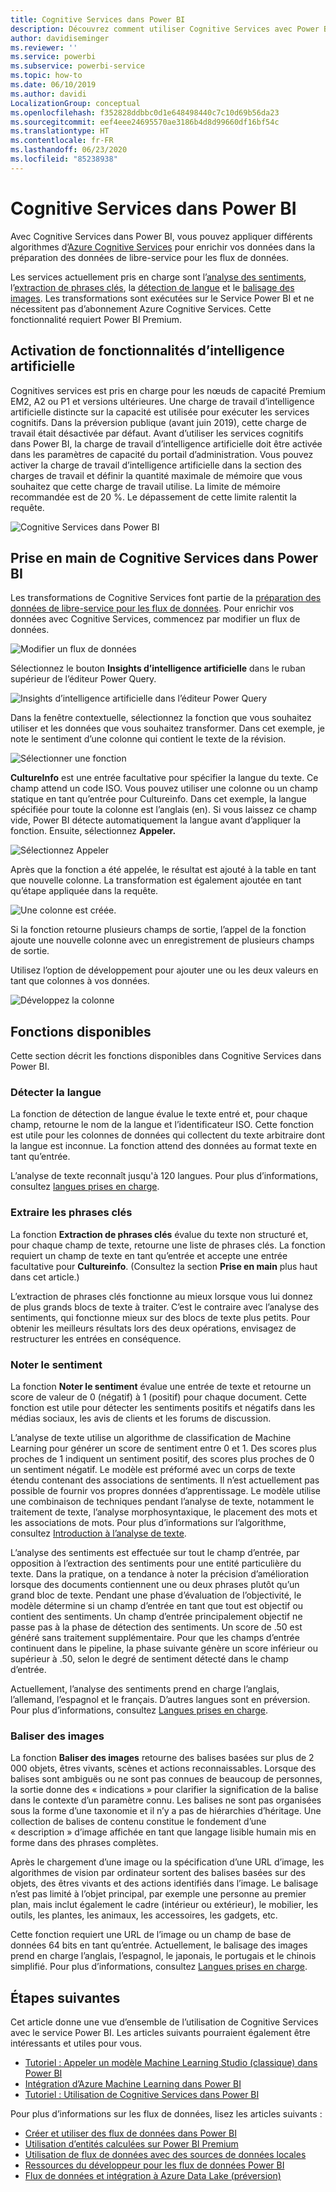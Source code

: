 ```yaml
---
title: Cognitive Services dans Power BI
description: Découvrez comment utiliser Cognitive Services avec Power BI
author: davidiseminger
ms.reviewer: ''
ms.service: powerbi
ms.subservice: powerbi-service
ms.topic: how-to
ms.date: 06/10/2019
ms.author: davidi
LocalizationGroup: conceptual
ms.openlocfilehash: f352828ddbbc0d1e648498440c7c10d69b56da23
ms.sourcegitcommit: eef4eee24695570ae3186b4d8d99660df16bf54c
ms.translationtype: HT
ms.contentlocale: fr-FR
ms.lasthandoff: 06/23/2020
ms.locfileid: "85238938"
---
```

# <a name="cognitive-services-in-power-bi"></a>Cognitive Services dans Power BI 

Avec Cognitive Services dans Power BI, vous pouvez appliquer différents algorithmes d’[Azure Cognitive Services](https://azure.microsoft.com/services/cognitive-services/) pour enrichir vos données dans la préparation des données de libre-service pour les flux de données.

Les services actuellement pris en charge sont l’[analyse des sentiments](https://docs.microsoft.com/azure/cognitive-services/text-analytics/how-tos/text-analytics-how-to-sentiment-analysis), l’[extraction de phrases clés](https://docs.microsoft.com/azure/cognitive-services/text-analytics/how-tos/text-analytics-how-to-keyword-extraction), la [détection de langue](https://docs.microsoft.com/azure/cognitive-services/text-analytics/how-tos/text-analytics-how-to-language-detection) et le [balisage des images](https://docs.microsoft.com/azure/cognitive-services/computer-vision/concept-tagging-images). Les transformations sont exécutées sur le Service Power BI et ne nécessitent pas d’abonnement Azure Cognitive Services. Cette fonctionnalité requiert Power BI Premium.

## <a name="enabling-ai-features"></a>**Activation de fonctionnalités d’intelligence artificielle**

Cognitives services est pris en charge pour les nœuds de capacité Premium EM2, A2 ou P1 et versions ultérieures. Une charge de travail d’intelligence artificielle distincte sur la capacité est utilisée pour exécuter les services cognitifs. Dans la préversion publique (avant juin 2019), cette charge de travail était désactivée par défaut. Avant d’utiliser les services cognitifs dans Power BI, la charge de travail d’intelligence artificielle doit être activée dans les paramètres de capacité du portail d’administration. Vous pouvez activer la charge de travail d’intelligence artificielle dans la section des charges de travail et définir la quantité maximale de mémoire que vous souhaitez que cette charge de travail utilise. La limite de mémoire recommandée est de 20 %. Le dépassement de cette limite ralentit la requête.

![Cognitive Services dans Power BI](media/service-cognitive-services/cognitive-services_01.png)

## <a name="getting-started-with-cognitive-services-in-power-bi"></a>**Prise en main de Cognitive Services dans Power BI**

Les transformations de Cognitive Services font partie de la [préparation des données de libre-service pour les flux de données](https://powerbi.microsoft.com/blog/introducing-power-bi-data-prep-wtih-dataflows/). Pour enrichir vos données avec Cognitive Services, commencez par modifier un flux de données.

![Modifier un flux de données](media/service-cognitive-services/cognitive-services_02.png)

Sélectionnez le bouton **Insights d’intelligence artificielle** dans le ruban supérieur de l’éditeur Power Query.

![Insights d’intelligence artificielle dans l’éditeur Power Query](media/service-cognitive-services/cognitive-services_03.png)

Dans la fenêtre contextuelle, sélectionnez la fonction que vous souhaitez utiliser et les données que vous souhaitez transformer. Dans cet exemple, je note le sentiment d’une colonne qui contient le texte de la révision.

![Sélectionner une fonction](media/service-cognitive-services/cognitive-services_04.png)

**CultureInfo** est une entrée facultative pour spécifier la langue du texte. Ce champ attend un code ISO. Vous pouvez utiliser une colonne ou un champ statique en tant qu’entrée pour Cultureinfo. Dans cet exemple, la langue spécifiée pour toute la colonne est l’anglais (en). Si vous laissez ce champ vide, Power BI détecte automatiquement la langue avant d’appliquer la fonction. Ensuite, sélectionnez **Appeler.**

![Sélectionnez Appeler](media/service-cognitive-services/cognitive-services_05.png)

Après que la fonction a été appelée, le résultat est ajouté à la table en tant que nouvelle colonne. La transformation est également ajoutée en tant qu’étape appliquée dans la requête.

![Une colonne est créée.](media/service-cognitive-services/cognitive-services_06.png)

Si la fonction retourne plusieurs champs de sortie, l’appel de la fonction ajoute une nouvelle colonne avec un enregistrement de plusieurs champs de sortie.

Utilisez l’option de développement pour ajouter une ou les deux valeurs en tant que colonnes à vos données.

![Développez la colonne](media/service-cognitive-services/cognitive-services_07.png)

## <a name="available-functions"></a>**Fonctions disponibles**

Cette section décrit les fonctions disponibles dans Cognitive Services dans Power BI.

### <a name="detect-language"></a>**Détecter la langue**

La fonction de détection de langue évalue le texte entré et, pour chaque champ, retourne le nom de la langue et l’identificateur ISO. Cette fonction est utile pour les colonnes de données qui collectent du texte arbitraire dont la langue est inconnue. La fonction attend des données au format texte en tant qu’entrée.

L’analyse de texte reconnaît jusqu'à 120 langues. Pour plus d’informations, consultez [langues prises en charge](https://docs.microsoft.com/azure/cognitive-services/text-analytics/text-analytics-supported-languages).

### <a name="extract-key-phrases"></a>**Extraire les phrases clés**

La fonction **Extraction de phrases clés** évalue du texte non structuré et, pour chaque champ de texte, retourne une liste de phrases clés. La fonction requiert un champ de texte en tant qu’entrée et accepte une entrée facultative pour **Cultureinfo**. (Consultez la section **Prise en main** plus haut dans cet article.)

L’extraction de phrases clés fonctionne au mieux lorsque vous lui donnez de plus grands blocs de texte à traiter. C’est le contraire avec l’analyse des sentiments, qui fonctionne mieux sur des blocs de texte plus petits. Pour obtenir les meilleurs résultats lors des deux opérations, envisagez de restructurer les entrées en conséquence.

### <a name="score-sentiment"></a>**Noter le sentiment**

La fonction **Noter le sentiment** évalue une entrée de texte et retourne un score de valeur de 0 (négatif) à 1 (positif) pour chaque document. Cette fonction est utile pour détecter les sentiments positifs et négatifs dans les médias sociaux, les avis de clients et les forums de discussion.

L’analyse de texte utilise un algorithme de classification de Machine Learning pour générer un score de sentiment entre 0 et 1. Des scores plus proches de 1 indiquent un sentiment positif, des scores plus proches de 0 un sentiment négatif. Le modèle est préformé avec un corps de texte étendu contenant des associations de sentiments. Il n’est actuellement pas possible de fournir vos propres données d’apprentissage. Le modèle utilise une combinaison de techniques pendant l’analyse de texte, notamment le traitement de texte, l’analyse morphosyntaxique, le placement des mots et les associations de mots. Pour plus d’informations sur l’algorithme, consultez [Introduction à l’analyse de texte](https://blogs.technet.microsoft.com/machinelearning/2015/04/08/introducing-text-analytics-in-the-azure-ml-marketplace/).

L’analyse des sentiments est effectuée sur tout le champ d’entrée, par opposition à l’extraction des sentiments pour une entité particulière du texte. Dans la pratique, on a tendance à noter la précision d’amélioration lorsque des documents contiennent une ou deux phrases plutôt qu’un grand bloc de texte. Pendant une phase d’évaluation de l’objectivité, le modèle détermine si un champ d’entrée en tant que tout est objectif ou contient des sentiments. Un champ d’entrée principalement objectif ne passe pas à la phase de détection des sentiments. Un score de .50 est généré sans traitement supplémentaire. Pour que les champs d’entrée continuent dans le pipeline, la phase suivante génère un score inférieur ou supérieur à .50, selon le degré de sentiment détecté dans le champ d’entrée.

Actuellement, l’analyse des sentiments prend en charge l’anglais, l’allemand, l’espagnol et le français. D’autres langues sont en préversion. Pour plus d’informations, consultez [Langues prises en charge](https://docs.microsoft.com/azure/cognitive-services/text-analytics/text-analytics-supported-languages).

### <a name="tag-images"></a>**Baliser des images**

La fonction **Baliser des images** retourne des balises basées sur plus de 2 000 objets, êtres vivants, scènes et actions reconnaissables. Lorsque des balises sont ambiguës ou ne sont pas connues de beaucoup de personnes, la sortie donne des « indications » pour clarifier la signification de la balise dans le contexte d’un paramètre connu. Les balises ne sont pas organisées sous la forme d’une taxonomie et il n’y a pas de hiérarchies d’héritage. Une collection de balises de contenu constitue le fondement d’une « description » d’image affichée en tant que langage lisible humain mis en forme dans des phrases complètes.

Après le chargement d’une image ou la spécification d’une URL d’image, les algorithmes de vision par ordinateur sortent des balises basées sur des objets, des êtres vivants et des actions identifiés dans l’image. Le balisage n’est pas limité à l’objet principal, par exemple une personne au premier plan, mais inclut également le cadre (intérieur ou extérieur), le mobilier, les outils, les plantes, les animaux, les accessoires, les gadgets, etc.

Cette fonction requiert une URL de l’image ou un champ de base de données 64 bits en tant qu’entrée. Actuellement, le balisage des images prend en charge l’anglais, l’espagnol, le japonais, le portugais et le chinois simplifié. Pour plus d’informations, consultez [Langues prises en charge](https://docs.microsoft.com/rest/api/cognitiveservices/computervision/tagimage/tagimage#uri-parameters).

## <a name="next-steps"></a>Étapes suivantes

Cet article donne une vue d’ensemble de l’utilisation de Cognitive Services avec le service Power BI. Les articles suivants pourraient également être intéressants et utiles pour vous. 

* [Tutoriel : Appeler un modèle Machine Learning Studio (classique) dans Power BI](../connect-data/service-tutorial-invoke-machine-learning-model.md)
* [Intégration d’Azure Machine Learning dans Power BI](service-machine-learning-integration.md)
* [Tutoriel : Utilisation de Cognitive Services dans Power BI](../connect-data/service-tutorial-use-cognitive-services.md)


Pour plus d’informations sur les flux de données, lisez les articles suivants :
* [Créer et utiliser des flux de données dans Power BI](service-dataflows-create-use.md)
* [Utilisation d’entités calculées sur Power BI Premium](service-dataflows-computed-entities-premium.md)
* [Utilisation de flux de données avec des sources de données locales](service-dataflows-on-premises-gateways.md)
* [Ressources du développeur pour les flux de données Power BI](service-dataflows-developer-resources.md)
* [Flux de données et intégration à Azure Data Lake (préversion)](service-dataflows-azure-data-lake-integration.md)